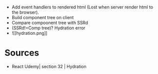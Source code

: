 - Add event handlers to rendered html (Lost when server render html to the browser).
- Build component tree on client 
- Compare compoonent tree with SSRd
- (SSRd!=Comp tree)? Hydration error
- ![[hydration.png]]

# Sources

- React Udemy| section 32 | Hydration
